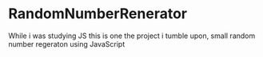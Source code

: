 # RandomNumberRenerator
While i was studying JS this is one the project i tumble upon, small random number regeraton using JavaScript
